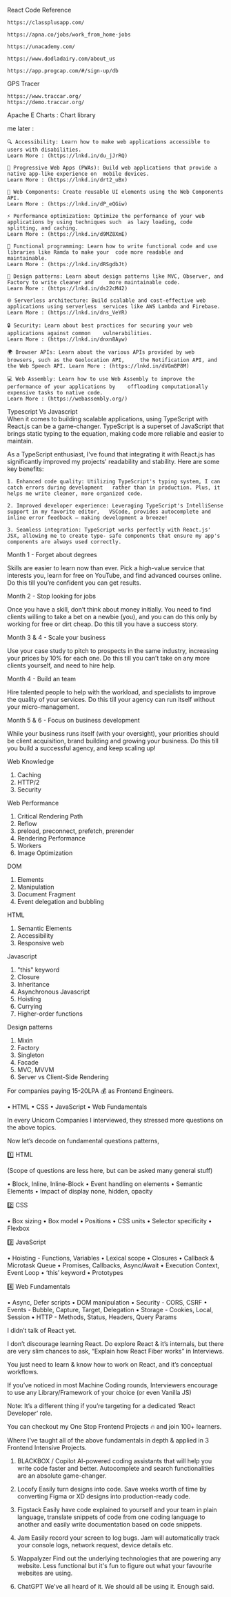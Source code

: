 React Code Reference

	https://classplusapp.com/

	https://apna.co/jobs/work_from_home-jobs

	https://unacademy.com/

	https://www.dodladairy.com/about_us

	https://app.progcap.com/#/sign-up/db


GPS Tracer

	https://www.traccar.org/
	https://demo.traccar.org/

Apache E Charts : Chart library

me later :

	🔍 Accessibility: Learn how to make web applications accessible to users with disabilities.
	Learn More : (https://lnkd.in/du_jJrRQ)

	📱 Progressive Web Apps (PWAs): Build web applications that provide a native app-like experience on 	mobile devices.
	Learn More : (https://lnkd.in/drt2_uBx)

	🎨 Web Components: Create reusable UI elements using the Web Components API.
	Learn More : (https://lnkd.in/dP_eQGiw)

	⚡ Performance optimization: Optimize the performance of your web applications by using techniques such 	as lazy loading, code splitting, and caching.
	Learn More : (https://lnkd.in/d9MZ8XmE)

	🧮 Functional programming: Learn how to write functional code and use libraries like Ramda to make your 	code more readable and maintainable.
	Learn More : (https://lnkd.in/dRSgdbJt)

	📐 Design patterns: Learn about design patterns like MVC, Observer, and Factory to write cleaner and 	more maintainable code.
	Learn More : (https://lnkd.in/ds22cM42)

	🌐 Serverless architecture: Build scalable and cost-effective web applications using serverless 	services like AWS Lambda and Firebase.
	Learn More : (https://lnkd.in/dns_VeYR)

	🔒 Security: Learn about best practices for securing your web applications against common 	vulnerabilities.
	Learn More : (https://lnkd.in/dnxn8Ayw)

	🌍 Browser APIs: Learn about the various APIs provided by web browsers, such as the Geolocation API, 	the Notification API, and the Web Speech API. Learn More : (https://lnkd.in/dVGm8P8M)

	💻 Web Assembly: Learn how to use Web Assembly to improve the performance of your applications by 	offloading computationally expensive tasks to native code.
	Learn More : (https://webassembly.org/)


Typescript Vs Javascript	
	When it comes to building scalable applications, using TypeScript with React.js can be a game-changer. 	TypeScript is a superset of JavaScript that brings static typing to the equation, making code more 	reliable and easier to maintain.

As a TypeScript enthusiast, I've found that integrating it with React.js has significantly improved my projects' readability and stability. Here are some key benefits:

	1. Enhanced code quality: Utilizing TypeScript's typing system, I can catch errors during development 	rather than in production. Plus, it helps me write cleaner, more organized code.

	2. Improved developer experience: Leveraging TypeScript's IntelliSense support in my favorite editor, 	VSCode, provides autocomplete and inline error feedback – making development a breeze!

	3. Seamless integration: TypeScript works perfectly with React.js' JSX, allowing me to create type-	safe components that ensure my app's components are always used correctly.


Month 1 - Forget about degrees

Skills are easier to learn now than ever. Pick a high-value service that interests you, learn for free on YouTube, and find advanced courses online. Do this till you’re confident you can get results.


Month 2 - Stop looking for jobs

Once you have a skill, don’t think about money initially. You need to find clients willing to take a bet on a newbie (you), and you can do this only by working for free or dirt cheap. Do this till you have a success story.


Month 3 & 4 - Scale your business

Use your case study to pitch to prospects in the same industry, increasing your prices by 10% for each one. Do this till you can’t take on any more clients yourself, and need to hire help.


Month 4 - Build an team

Hire talented people to help with the workload, and specialists to improve the quality of your services. Do this till your agency can run itself without your micro-management.


Month 5 & 6 - Focus on business development

While your business runs itself (with your oversight), your priorities should be client acquisition, brand building and growing your business. Do this till you build a successful agency, and keep scaling up!



Web Knowledge

1. Caching
2. HTTP/2
3. Security

Web Performance

1. Critical Rendering Path
2. Reflow
3. preload, preconnect, prefetch, prerender
4. Rendering Performance
5. Workers
6. Image Optimization

DOM

1. Elements
2. Manipulation
3. Document Fragment
4. Event delegation and bubbling

HTML

1. Semantic Elements
2. Accessibility
3. Responsive web

Javascript

1. "this" keyword
2. Closure
3. Inheritance
4. Asynchronous Javascript
5. Hoisting
6. Currying
7. Higher-order functions

Design patterns

1. Mixin
2. Factory
3. Singleton
4. Facade
5. MVC, MVVM
6. Server vs Client-Side Rendering


For companies paying 15-20LPA 💰 as Frontend Engineers.

• HTML
• CSS
• JavaScript
• Web Fundamentals

In every Unicorn Companies I interviewed, they stressed more questions on the above topics.

Now let’s decode on fundamental questions patterns,

1️⃣ HTML

(Scope of questions are less here, but can be asked many general stuff)

• Block, Inline, Inline-Block
• Event handling on elements
• Semantic Elements
• Impact of display none, hidden, opacity

2️⃣ CSS

• Box sizing
• Box model
• Positions
• CSS units
• Selector specificity
• Flexbox

3️⃣ JavaScript

• Hoisting - Functions, Variables
• Lexical scope
• Closures
• Callback & Microtask Queue
• Promises, Callbacks, Async/Await
• Execution Context, Event Loop
• ‘this’ keyword
• Prototypes

4️⃣ Web Fundamentals

• Async, Defer scripts
• DOM manipulation
• Security - CORS, CSRF
• Events - Bubble, Capture, Target, Delegation
• Storage - Cookies, Local, Session
• HTTP - Methods, Status, Headers, Query Params

I didn’t talk of React yet.

I don’t discourage learning React. Do explore React & it’s internals, but there are very slim chances to ask, “Explain how React Fiber works” in Interviews.

You just need to learn & know how to work on React, and it’s conceptual workflows.

If you’ve noticed in most Machine Coding rounds, Interviewers encourage to use any Library/Framework of your choice (or even Vanilla JS)

Note: It’s a different thing if you’re targeting for a dedicated ‘React Developer’ role.

You can checkout my One Stop Frontend Projects 🔥 and join 100+ learners.

Where I’ve taught all of the above fundamentals in depth & applied in 3 Frontend Intensive Projects.

1. BLACKBOX / Copilot
AI-powered coding assistants that will help you write code faster and better. Autocomplete and search functionalities are an absolute game-changer.

2. Locofy
Easily turn designs into code. Save weeks worth of time by converting Figma or XD designs into production-ready code.

3. Figstack
Easily have code explained to yourself and your team in plain language, translate snippets of code from one coding language to another and easily write documentation based on code snippets.

4. Jam
Easily record your screen to log bugs. Jam will automatically track your console logs, network request, device details etc.

5. Wappalyzer
Find out the underlying technologies that are powering any website. Less functional but it's fun to figure out what your favourite websites are using.

6. ChatGPT
We've all heard of it. We should all be using it. Enough said.

    